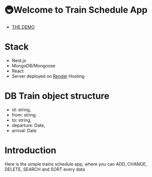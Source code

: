 # 🚇Welcome to Train Schedule App
- [THE DEMO](https://kir8mir.github.io/train-schedule/)

# Stack
- Nest.js
- MongoDB/Mongoose
- React
- Server deployed on [Render](https://dashboard.render.com/) Hosting

# DB Train object structure
  - id: string,
  - from: string.
  - to: string,
  - departure: Date,
  - arrival: Date

# Introduction
Here is the simple trains schedule app, where you can ADD, CHANGE, DELETE, SEARCH and SORT every data 

